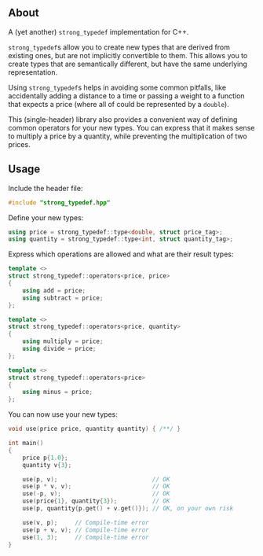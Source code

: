 ## About

A (yet another) `strong_typedef` implementation for C++.

`strong_typedef`s allow you to create new types that are derived from existing ones, but are not implicitly convertible to them. This allows you to create types that are semantically different, but have the same underlying representation.

Using `strong_typedef`s helps in avoiding some common pitfalls, like accidentally adding a distance to a time or passing a weight to a function that expects a price (where all of could be represented by a `double`).

This (single-header) library also provides a convenient way of defining common operators for your new types. You can express that it makes sense to multiply a price by a quantity, while preventing the multiplication of two prices.

## Usage

Include the header file:

```cpp
#include "strong_typedef.hpp"
```

Define your new types:

```cpp
using price = strong_typedef::type<double, struct price_tag>;
using quantity = strong_typedef::type<int, struct quantity_tag>;
```

Express which operations are allowed and what are their result types:

```cpp
template <>
struct strong_typedef::operators<price, price>
{
    using add = price;
    using subtract = price;
};

template <>
struct strong_typedef::operators<price, quantity>
{
    using multiply = price;
    using divide = price;
};

template <>
struct strong_typedef::operators<price>
{
    using minus = price;
};
```

You can now use your new types:

```cpp
void use(price price, quantity quantity) { /**/ }

int main()
{
    price p{1.0};
    quantity v{3};

    use(p, v);                           // OK
    use(p * v, v);                       // OK
    use(-p, v);                          // OK
    use(price{1}, quantity{3});          // OK
    use(p, quantity{p.get() + v.get()}); // OK, on your own risk

    use(v, p);     // Compile-time error
    use(p + v, v); // Compile-time error
    use(1, 3);     // Compile-time error
}
```
